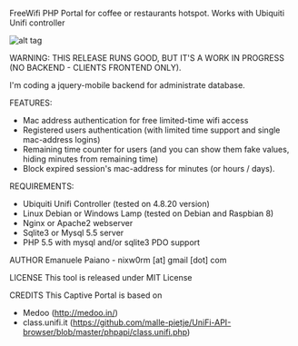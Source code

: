FreeWifi PHP Portal for coffee or restaurants hotspot. Works with Ubiquiti Unifi controller

![alt tag](https://github.com/emanuelepaiano/espresso-freewifi-portal/blob/master/screenshots/1.png)

WARNING: THIS RELEASE RUNS GOOD, BUT IT'S A WORK IN PROGRESS (NO BACKEND - CLIENTS FRONTEND ONLY). 

I'm coding a jquery-mobile backend for administrate database.

FEATURES:
- Mac address authentication for free limited-time wifi access
- Registered users authentication (with limited time support and single mac-address logins)
- Remaining time counter for users (and you can show them fake values, hiding minutes from 
  remaining time)
- Block expired session's mac-address for minutes (or hours / days).

REQUIREMENTS:

- Ubiquiti Unifi Controller (tested on 4.8.20 version)
- Linux Debian or Windows Lamp (tested on Debian and Raspbian 8)
- Nginx or Apache2 webserver
- Sqlite3 or Mysql 5.5 server
- PHP 5.5 with mysql and/or sqlite3 PDO support 

AUTHOR
Emanuele Paiano - nixw0rm [at] gmail [dot] com

LICENSE
This tool is released under MIT License

CREDITS
This Captive Portal is based on
- Medoo (http://medoo.in/)
- class.unifi.it (https://github.com/malle-pietje/UniFi-API-browser/blob/master/phpapi/class.unifi.php)
